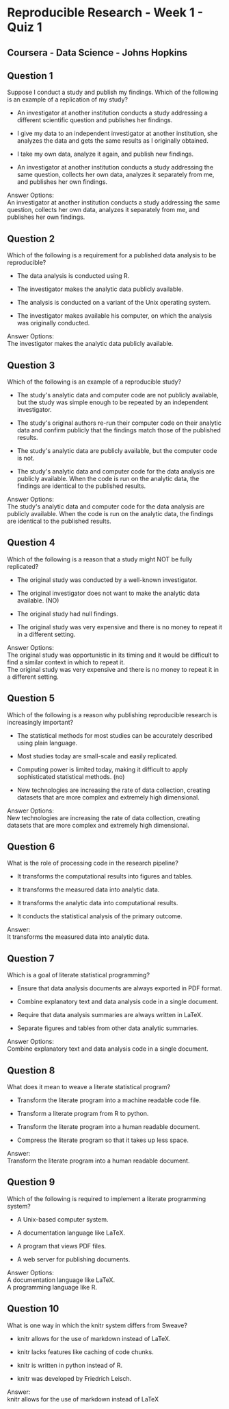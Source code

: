 # Reproducible Research - Week 1 - Quiz 1
## Coursera - Data Science - Johns Hopkins


Question 1
----------
Suppose I conduct a study and publish my findings. Which of the following is an example of a replication of my study?

* An investigator at another institution conducts a study addressing a different scientific question and publishes her findings.

* I give my data to an independent investigator at another institution, she analyzes the data and gets the same results as I originally obtained. 

* I take my own data, analyze it again, and publish new findings.

* An investigator at another institution conducts a study addressing the same question, collects her own data, analyzes it separately from me, and publishes her own findings.

Answer Options: </br>
An investigator at another institution conducts a study addressing the same question, collects her own data, analyzes it separately from me, and publishes her own findings.

Question 2
----------
Which of the following is a requirement for a published data analysis to be reproducible?

* The data analysis is conducted using R.

* The investigator makes the analytic data publicly available.

* The analysis is conducted on a variant of the Unix operating system.

* The investigator makes available his computer, on which the analysis was originally conducted.

Answer Options: </br>
The investigator makes the analytic data publicly available.

Question 3
----------
Which of the following is an example of a reproducible study?

* The study's analytic data and computer code are not publicly available, but the study was simple enough to be repeated by an independent investigator.

* The study's original authors re-run their computer code on their analytic data and confirm publicly that the findings match those of the published results.

* The study's analytic data are publicly available, but the computer code is not.

* The study's analytic data and computer code for the data analysis are publicly available. When the code is run on the analytic data, the findings are identical to the published results.

Answer Options: </br>
The study's analytic data and computer code for the data analysis are publicly available. When the code is run on the analytic data, the findings are identical to the published results.

Question 4
----------
Which of the following is a reason that a study might NOT be fully replicated?

* The original study was conducted by a well-known investigator.

* The original investigator does not want to make the analytic data available. (NO)

* The original study had null findings.

* The original study was very expensive and there is no money to repeat it in a different setting.

Answer Options: </br>
The original study was opportunistic in its timing and it would be difficult to find a similar context in which to repeat
it. </br>
The original study was very expensive and there is no money to repeat it in a different setting.


Question 5
----------
Which of the following is a reason why publishing reproducible research is increasingly important?

* The statistical methods for most studies can be accurately described using plain language.

* Most studies today are small-scale and easily replicated.

* Computing power is limited today, making it difficult to apply sophisticated statistical methods. (no)

* New technologies are increasing the rate of data collection, creating datasets that are more complex and extremely high dimensional.

Answer Options: </br>
New technologies are increasing the rate of data collection, creating datasets that are more complex and extremely high dimensional.

Question 6
----------
What is the role of processing code in the research pipeline?

* It transforms the computational results into figures and tables.

* It transforms the measured data into analytic data.

* It transforms the analytic data into computational results.

* It conducts the statistical analysis of the primary outcome.

Answer: </br>
It transforms the measured data into analytic data.

Question 7
----------
Which is a goal of literate statistical programming?

* Ensure that data analysis documents are always exported in PDF format.

* Combine explanatory text and data analysis code in a single document.

* Require that data analysis summaries are always written in LaTeX.

* Separate figures and tables from other data analytic summaries.

Answer Options: </br>
Combine explanatory text and data analysis code in a single document.

Question 8
----------
What does it mean to weave a literate statistical program?

* Transform the literate program into a machine readable code file.

* Transform a literate program from R to python.

* Transform the literate program into a human readable document.

* Compress the literate program so that it takes up less space.

Answer: </br>
Transform the literate program into a human readable document.

Question 9
----------
Which of the following is required to implement a literate programming system?

* A Unix-based computer system.

* A documentation language like LaTeX.

* A program that views PDF files.

* A web server for publishing documents.

Answer Options: </br>
A documentation language like LaTeX. </br>
A programming language like R.

Question 10
----------
What is one way in which the knitr system differs from Sweave?

* knitr allows for the use of markdown instead of LaTeX.

* knitr lacks features like caching of code chunks.

* knitr is written in python instead of R.

* knitr was developed by Friedrich Leisch.

Answer: </br>
knitr allows for the use of markdown instead of LaTeX